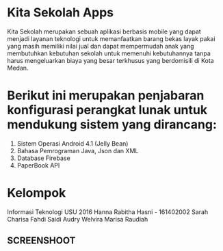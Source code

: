 # Kita Sekolah Apps
Kita Sekolah merupakan sebuah aplikasi berbasis mobile yang dapat menjadi layanan teknologi untuk memanfaatkan barang bekas layak pakai yang masih memiliki nilai jual dan dapat mempermudah anak yang membutuhkan kebutuhan sekolah untuk memenuhi kebutuhannya tanpa harus mengeluarkan biaya yang besar terkhusus yang berdomisili di Kota Medan. 

# Berikut ini merupakan penjabaran konfigurasi perangkat lunak untuk mendukung sistem yang dirancang:
1. Sistem Operasi  Android 4.1 (Jelly Bean) 
2. Bahasa Pemrograman  Java, Json dan XML
3. Database  Firebase  
4. PaperBook API

# Kelompok
Informasi Teknologi USU 2016
Hanna Rabitha Hasni - 161402002
Sarah Charisa
Fahdi Saidi
Audry Welvira
Marisa Raudiah 

## SCREENSHOOT


